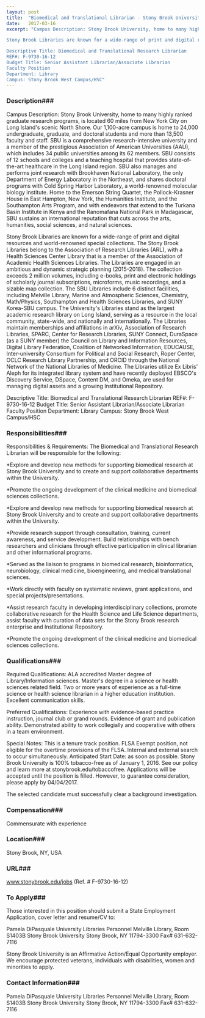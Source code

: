 ```yaml
---
layout: post
title:  "Biomedical and Translational Librarian - Stony Brook University"
date:   2017-03-16
excerpt: "Campus Description: Stony Brook University, home to many highly ranked graduate research programs, is located 60 miles from New York City on Long Island's scenic North Shore. Our 1,100-acre campus is home to 24,000 undergraduate, graduate, and doctoral students and more than 13,500 faculty and staff. SBU is a comprehensive research-intensive university and a member of the prestigious Association of American Universities (AAU), which includes 34 public universities among its 62 members. SBU consists of 12 schools and colleges and a teaching hospital that provides state-of-the-art healthcare in the Long Island region. SBU also manages and performs joint research with Brookhaven National Laboratory, the only Department of Energy Laboratory in the Northeast, and shares doctoral programs with Cold Spring Harbor Laboratory, a world-renowned molecular biology institute. Home to the Emerson String Quartet, the Pollock-Krasner House in East Hampton, New York, the Humanities Institute, and the Southampton Arts Program, and with endeavors that extend to the Turkana Basin Institute in Kenya and the Ranomafana National Park in Madagascar, SBU sustains an international reputation that cuts across the arts, humanities, social sciences, and natural sciences.

Stony Brook Libraries are known for a wide-range of print and digital resources and world-renowned special collections. The Stony Brook Libraries belong to the Association of Research Libraries (ARL), with a Health Sciences Center Library that is a member of the Association of Academic Health Sciences Libraries. The Libraries are engaged in an ambitious and dynamic strategic planning (2015-2018). The collection exceeds 2 million volumes, including e-books, print and electronic holdings of scholarly journal subscriptions, microforms, music recordings, and a sizable map collection. The SBU Libraries include 6 distinct facilities, including Melville Library, Marine and Atmospheric Sciences, Chemistry, Math/Physics, Southampton and Health Sciences Libraries, and SUNY Korea-SBU campus. The University's Libraries stand as the largest academic research library on Long Island, serving as a resource in the local community, state-wide, and nationally and internationally. The Libraries maintain memberships and affiliations in arXiv, Association of Research Libraries, SPARC, Center for Research Libraries, SUNY Connect, DuraSpace (as a SUNY member) the Council on Library and Information Resources, Digital Library Federation, Coalition of Networked Information, EDUCAUSE, Inter-university Consortium for Political and Social Research, Roper Center, OCLC Research Library Partnership, and ORCID through the National Network of the National Libraries of Medicine. The Libraries utilize Ex Libris' Aleph for its integrated library system and have recently deployed EBSCO's Discovery Service, DSpace, Content DM, and Omeka, are used for managing digital assets and a growing Institutional Repository.

Descriptive Title: Biomedical and Translational Research Librarian
REF#: F-9730-16-12
Budget Title: Senior Assistant Librarian/Associate Librarian
Faculty Position
Department: Library
Campus: Stony Brook West Campus/HSC"
---
```


### Description###

Campus Description: Stony Brook University, home to many highly ranked graduate research programs, is located 60 miles from New York City on Long Island's scenic North Shore. Our 1,100-acre campus is home to 24,000 undergraduate, graduate, and doctoral students and more than 13,500 faculty and staff. SBU is a comprehensive research-intensive university and a member of the prestigious Association of American Universities (AAU), which includes 34 public universities among its 62 members. SBU consists of 12 schools and colleges and a teaching hospital that provides state-of-the-art healthcare in the Long Island region. SBU also manages and performs joint research with Brookhaven National Laboratory, the only Department of Energy Laboratory in the Northeast, and shares doctoral programs with Cold Spring Harbor Laboratory, a world-renowned molecular biology institute. Home to the Emerson String Quartet, the Pollock-Krasner House in East Hampton, New York, the Humanities Institute, and the Southampton Arts Program, and with endeavors that extend to the Turkana Basin Institute in Kenya and the Ranomafana National Park in Madagascar, SBU sustains an international reputation that cuts across the arts, humanities, social sciences, and natural sciences.

Stony Brook Libraries are known for a wide-range of print and digital resources and world-renowned special collections. The Stony Brook Libraries belong to the Association of Research Libraries (ARL), with a Health Sciences Center Library that is a member of the Association of Academic Health Sciences Libraries. The Libraries are engaged in an ambitious and dynamic strategic planning (2015-2018). The collection exceeds 2 million volumes, including e-books, print and electronic holdings of scholarly journal subscriptions, microforms, music recordings, and a sizable map collection. The SBU Libraries include 6 distinct facilities, including Melville Library, Marine and Atmospheric Sciences, Chemistry, Math/Physics, Southampton and Health Sciences Libraries, and SUNY Korea-SBU campus. The University's Libraries stand as the largest academic research library on Long Island, serving as a resource in the local community, state-wide, and nationally and internationally. The Libraries maintain memberships and affiliations in arXiv, Association of Research Libraries, SPARC, Center for Research Libraries, SUNY Connect, DuraSpace (as a SUNY member) the Council on Library and Information Resources, Digital Library Federation, Coalition of Networked Information, EDUCAUSE, Inter-university Consortium for Political and Social Research, Roper Center, OCLC Research Library Partnership, and ORCID through the National Network of the National Libraries of Medicine. The Libraries utilize Ex Libris' Aleph for its integrated library system and have recently deployed EBSCO's Discovery Service, DSpace, Content DM, and Omeka, are used for managing digital assets and a growing Institutional Repository.

Descriptive Title: Biomedical and Translational Research Librarian
REF#: F-9730-16-12
Budget Title: Senior Assistant Librarian/Associate Librarian
Faculty Position
Department: Library
Campus: Stony Brook West Campus/HSC


### Responsibilities###

Responsibilities & Requirements: The Biomedical and Translational Research Librarian will be responsible for the following:

*Explore and develop new methods for supporting biomedical research at Stony Brook University and to create and support collaborative departments within the University.

*Promote the ongoing development of the clinical medicine and biomedical sciences collections.

*Explore and develop new methods for supporting biomedical research at Stony Brook University and to create and support collaborative departments within the University.

*Provide research support through consultation, training, current awareness, and service development. Build relationships with bench researchers and clinicians through effective participation in clinical librarian and other informational programs.

*Served as the liaison to programs in biomedical research, bioinformatics, neurobiology, clinical medicine, bioengineering, and medical translational sciences.

*Work directly with faculty on systematic reviews, grant applications, and special projects/presentations.

*Assist research faculty in developing interdisciplinary collections, promote collaborative research for the Health Science and Life Science departments, assist faculty with curation of data sets for the Stony Brook research enterprise and Institutional Repository.

*Promote the ongoing development of the clinical medicine and biomedical sciences collections.



### Qualifications###

Required Qualifications: ALA accredited Master degree of Library/Information sciences. Master's degree in a science or health sciences related field. Two or more years of experience as a full-time science or health science librarian in a higher education institution. Excellent communication skills.

Preferred Qualifications: Experience with evidence-based practice instruction, journal club or grand rounds. Evidence of grant and publication ability. Demonstrated ability to work collegially and cooperative with others in a team environment.

Special Notes: This is a tenure track position. FLSA Exempt position, not eligible for the overtime provisions of the FLSA. Internal and external search to occur simultaneously. Anticipated Start Date: as soon as possible. Stony Brook University is 100% tobacco-free as of January 1, 2016. See our policy and learn more at stonybrook.edu/tobaccofree. Applications will be accepted until the position is filled. However, to guarantee consideration, please apply by 04/04/2017.

The selected candidate must successfully clear a background investigation.



### Compensation###

Commensurate with experience


### Location###

Stony Brook, NY, USA


### URL###

www.stonybrook.edu/jobs (Ref. # F-9730-16-12)

### To Apply###

Those interested in this position should submit a State Employment Application, cover letter and resume/CV to:

Pamela DiPasquale
University Libraries Personnel
Melville Library, Room S1403B
Stony Brook University
Stony Brook, NY 11794-3300
Fax# 631-632-7116

Stony Brook University is an Affirmative Action/Equal Opportunity employer. We encourage protected veterans, individuals with disabilities, women and minorities to apply.




### Contact Information###

Pamela DiPasquale
University Libraries Personnel
Melville Library, Room S1403B
Stony Brook University
Stony Brook, NY 11794-3300
Fax# 631-632-7116

